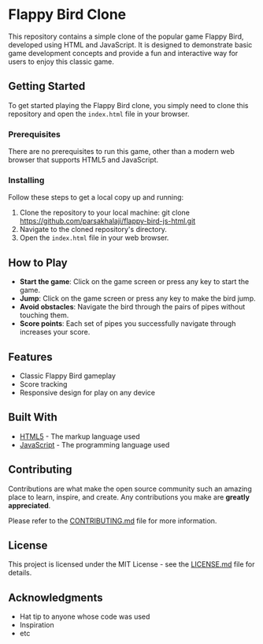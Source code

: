 # Flappy Bird Clone

This repository contains a simple clone of the popular game Flappy Bird, developed using HTML and JavaScript. It is designed to demonstrate basic game development concepts and provide a fun and interactive way for users to enjoy this classic game.

## Getting Started

To get started playing the Flappy Bird clone, you simply need to clone this repository and open the `index.html` file in your browser.

### Prerequisites

There are no prerequisites to run this game, other than a modern web browser that supports HTML5 and JavaScript.

### Installing

Follow these steps to get a local copy up and running:

1. Clone the repository to your local machine:
git clone https://github.com/parsakhalaji/flappy-bird-js-html.git
2. Navigate to the cloned repository's directory.
3. Open the `index.html` file in your web browser.

## How to Play

- **Start the game**: Click on the game screen or press any key to start the game.
- **Jump**: Click on the game screen or press any key to make the bird jump.
- **Avoid obstacles**: Navigate the bird through the pairs of pipes without touching them.
- **Score points**: Each set of pipes you successfully navigate through increases your score.

## Features

- Classic Flappy Bird gameplay
- Score tracking
- Responsive design for play on any device

## Built With

- [HTML5](https://developer.mozilla.org/en-US/docs/Web/Guide/HTML/HTML5) - The markup language used
- [JavaScript](https://developer.mozilla.org/en-US/docs/Web/JavaScript) - The programming language used

## Contributing

Contributions are what make the open source community such an amazing place to learn, inspire, and create. Any contributions you make are **greatly appreciated**.

Please refer to the [CONTRIBUTING.md](CONTRIBUTING.md) file for more information.

## License

This project is licensed under the MIT License - see the [LICENSE.md](LICENSE.md) file for details.

## Acknowledgments

- Hat tip to anyone whose code was used
- Inspiration
- etc

